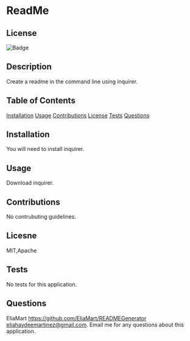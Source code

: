 # ReadMe

  ## License 
  ![Badge](https://img.shields.io/badge/license-MIT,Apache-blue)

  ## Description 
  Create a readme in the command line using inquirer. 

  ## Table of Contents
  [Installation](#Installation)
  [Usage](#Usage)
  [Contributions](#Contributions)
  [License](#License)
  [Tests](#Tests)
  [Questions](#Questions)

  ## Installation
  You will need to install inquirer. 

  ## Usage 
  Download inquirer. 

  ## Contributions 
  No contrubuting guidelines. 

  ## Licesne 
  MIT,Apache

  ## Tests
  No tests for this application. 

  ## Questions 
  EliaMart https://github.com/EliaMart/READMEGenerator
  eliahaydeemartinez@gmail.com. Email me for any questions about this application. 

